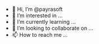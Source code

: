 - 👋 Hi, I’m @payrasoft
- 👀 I’m interested in ...
- 🌱 I’m currently learning ...
- 💞️ I’m looking to collaborate on ...
- 📫 How to reach me ...

<!---
payrasoft/payrasoft is a ✨ special ✨ repository because its `README.md` (this file) appears on your GitHub profile.
You can click the Preview link to take a look at your changes.
--->
